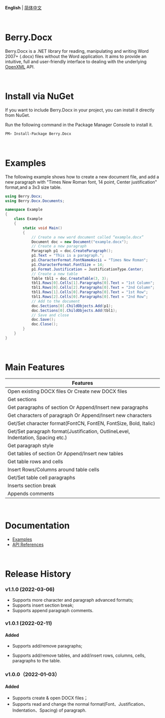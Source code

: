**English** | [简体中文](./README_CN.md)

<br/>

# Berry.Docx

Berry.Docx is a .NET library for reading, manipulating and writing Word 2007+ (.docx) files without the Word application. It aims to provide an intuitive, full and user-friendly interface to dealing with the underlying [OpenXML](https://github.com/OfficeDev/Open-XML-SDK) API.

<br/>

# Install via NuGet

If you want to include Berry.Docx in your project, you can install it directly from NuGet.

Run the following command in the Package Manager Console to install it.

```sh
PM> Install-Package Berry.Docx
```

<br/>

# Examples

The following example shows how to create a new document file, and add a new paragraph with "Times New Roman font, 14 point, Center justification" format,and a 3x3 size table.

```c#
using Berry.Docx;
using Berry.Docx.Documents;

namespace Example
{
    class Example
    {
        static void Main() 
        {
			// Create a new word document called “example.docx”
            Document doc = new Document("example.docx");
			// Create a new paragraph
            Paragraph p1 = doc.CreateParagraph();
            p1.Text = "This is a paragraph.";
            p1.CharacterFormat.FontNameAscii = "Times New Roman";
            p1.CharacterFormat.FontSize = 14;
            p1.Format.Justification = JustificationType.Center;
			// Create a new table
            Table tbl1 = doc.CreateTable(3, 3);
            tbl1.Rows[0].Cells[1].Paragraphs[0].Text = "1st Column";
            tbl1.Rows[0].Cells[2].Paragraphs[0].Text = "2nd Column";
            tbl1.Rows[1].Cells[0].Paragraphs[0].Text = "1st Row";
            tbl1.Rows[2].Cells[0].Paragraphs[0].Text = "2nd Row";
			// Add to the document
            doc.Sections[0].ChildObjects.Add(p1);
            doc.Sections[0].ChildObjects.Add(tbl1);
			// Save and close
            doc.Save();
            doc.Close();
        } 
    }
}
```

<br/>

# Main Features

| Features                                                     |
| ------------------------------------------------------------ |
| Open existing DOCX files Or Create new DOCX files            |
| Get sections                                                 |
| Get paragraphs of section Or Append/Insert new paragraphs    |
| Get characters of paragraph Or Append/Insert new characters  |
| Get/Set character format(FontCN, FontEN, FontSize, Bold, Italic) |
| Get/Set paragraph format(Justification, OutlineLevel, Indentation, Spacing etc.) |
| Get paragraph style                                          |
| Get tables of section Or Append/Insert new tables            |
| Get table rows and cells                                     |
| Insert Rows/Columns around table cells                       |
| Get/Set table cell paragraphs                                |
| Inserts section break                                        |
| Appends comments                                             |

<br/>

# Documentation

- [Examples](https://theyangfan.github.io/Berry.Docx/en-US/examples/paragraph/index.html)
- [API References](https://theyangfan.github.io/Berry.Docx/en-US/api/index.html)

<br/>

# Release History

### v1.1.0 (2022-03-06)

- Supports more character and paragraph advanced formats;
- Supports insert section break;
- Supports append paragraph comments.

### v1.0.1 (2022-02-11)

#### Added

- Supports add/remove paragraphs;

- Supports add/remove tables, and add/insert rows, columns, cells, paragraphs to the table.

### v1.0.0（2022-01-03）

#### Added

- Supports create & open DOCX files；
- Supports read and change the normal format(Font、Justification、Indentation、Spacing) of paragraph.

